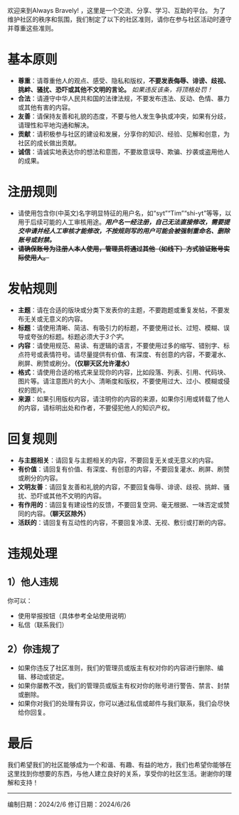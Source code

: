 欢迎来到Always Bravely! ，这里是一个交流、分享、学习、互助的平台。
为了维护社区的秩序和氛围，我们制定了以下的社区准则，请你在参与社区活动时遵守并尊重这些准则。

# 基本原则

* **尊重**：请尊重他人的观点、感受、隐私和版权，**不要发表侮辱、诽谤、歧视、挑衅、骚扰、恐吓或其他不文明的言论。** *如果违反该条，将顶格处罚！*
* **合法**：请遵守中华人民共和国的法律法规，不要发布违法、反动、色情、暴力或其他有害的内容。
* **友善**：请保持友善和礼貌的态度，不要与他人发生争执或冲突，如果有分歧，请理性和平地沟通和解决。
* **贡献**：请积极参与社区的建设和发展，分享你的知识、经验、见解和创意，为社区的成长做出贡献。
* **诚信**：请诚实地表达你的想法和意图，不要故意误导、欺骗、抄袭或盗用他人的成果。

# 注册规则

* 请使用包含你(中英文)名字明显特征的用户名，如“syt”“Tim”“shi-yt”等等，以用于后续可能的人工审核用途。***用户名一经注册，自己无法直接修改，需要提交申请并经人工审核才能修改，不按规则写的用户可能会被强制重命名、删除账号或封禁。***
* ~~**请确保账号为注册人本人使用，管理员将通过其他（如线下）方式验证账号实际使用人。**~~

# 发帖规则

* **主题**：请在合适的版块或分类下发表你的主题，不要跑题或重复发帖，不要发布无关或无意义的内容。
* **标题**：请使用清晰、简洁、有吸引力的标题，不要使用过长、过短、模糊、误导或夸张的标题。标题必须大于*3个字*。
* **内容**：请使用规范、易读、有逻辑的语言，不要使用过多的缩写、错别字、标点符号或表情符号。请尽量提供有价值、有深度、有创意的内容，不要灌水、刷屏、刷赞或刷分。**（仅聊天区允许灌水）**
* **格式**：请使用合适的格式来呈现你的内容，比如段落、列表、引用、代码块、图片等。请注意图片的大小、清晰度和版权，不要使用过大、过小、模糊或侵权的图片。
* **来源**：如果引用版权内容，请注明你的内容的来源，如果你引用或转载了他人的内容，请标明出处和作者，不要侵犯他人的知识产权。

# 回复规则

* **与主题相关**：请回复与主题相关的内容，不要回复无关或无意义的内容。
* **有价值**：请回复有价值、有深度、有创意的内容，不要回复灌水、刷屏、刷赞或刷分的内容。
* **文明友善**：请回复友善和礼貌的内容，不要回复侮辱、诽谤、歧视、挑衅、骚扰、恐吓或其他不文明的内容。
* **有作用的**：请回复有建设性的反馈，不要回复空洞、毫无根据、一味否定或赞同的内容。**（聊天区除外）**
* **活跃的**：请回复有互动性的内容，不要回复冷漠、无视、敷衍或打断的内容。

# 违规处理

## 1）他人违规

你可以：

* 使用举报按钮（具体参考全站使用说明）
* 私信（联系我们）

## 2）你违规了

* 如果你违反了社区准则，我们的管理员或版主有权对你的内容进行删除、编辑、移动或锁定。
* 如果你屡教不改，我们的管理员或版主有权对你的账号进行警告、禁言、封禁或删除。
* 如果你对我们的处理有异议，你可以通过私信或邮件与我们联系，我们会尽快给你回复。

# 最后

我们希望我们的社区能够成为一个和谐、有趣、有益的地方，我们也希望你能够在这里找到你想要的东西，与他人建立良好的关系，享受你的社区生活。谢谢你的理解和支持！


- - -

编制日期：2024/2/6
修订日期：2024/6/26